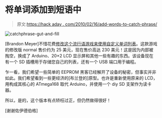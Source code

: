 # 将单词添加到短语中

> 原文:[https://hack aday . com/2010/02/16/add-words-to-catch-phrase/](https://hackaday.com/2010/02/16/adding-words-to-catch-phrase/)

![](../Images/ca3d55a67c7689553270cbd2d2a48bb9.png "catchphrase-gut-and-fill")

[Brandon Meyer]不惜花费[修改这个流行语游戏来使用自定义单词列表](http://brandonmeyer.net/blog/?p=24)。这款游戏的修改版 normal 售价约为 25 美元，现在售价高达 230 美元！这是因为内部被掏空，换成了 Arduino、20×2 LCD 显示屏和其他一些有趣的东西。该设备现在有一个 SD 插槽用于存储您自己的列表，还有一个 USB 端口用于编程。

乍一看，我们希望一些简单的 EEPROM 黑客已经解开了设备的秘密，但事实并非如此。我们希望看到一些更经济的[布兰登的]原型。也许是重新使用原来的 LCD，用构成其核心的 ATmega168 取代 Arduino，并使用一个 diy SD 支架作为读卡器。

所以，是的，这个版本有点矫枉过正，但仍然做得很好！

[谢谢佐伊德伯格]